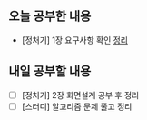 ## 오늘 공부한 내용
- [정처기] 1장 요구사항 확인 [정리](https://github.com/Gongbuhajava/Engineer-Information-Processing/blob/main/Yuna/1%EC%9E%A5%20%EC%9A%94%EA%B5%AC%EC%82%AC%ED%95%AD%20%ED%99%95%EC%9D%B8.md)
## 내일 공부할 내용
- [ ] [정처기] 2장 화면설계 공부 후 정리
- [ ] [스터디] 알고리즘 문제 풀고 정리
